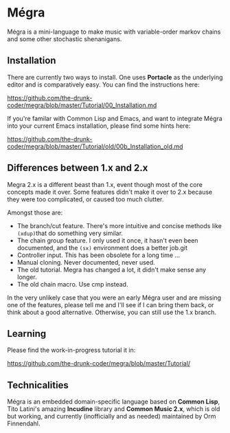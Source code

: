 # Mégra

Mégra is a mini-language to make music with variable-order markov chains
and some other stochastic shenanigans.

## Installation
There are currently two ways to install. One uses **Portacle** as the underlying editor 
and is comparatively easy. You can find the instructions here:

https://github.com/the-drunk-coder/megra/blob/master/Tutorial/00_Installation.md

If you're familar with Common Lisp and Emacs, and want to integrate Mégra into your current
Emacs installation, please find some hints here:

https://github.com/the-drunk-coder/megra/blob/master/Tutorial/old/00b_Installation_old.md

## Differences between 1.x and 2.x
Megra 2.x is a different beast than 1.x, event though most of the core concepts made it over.
Some features didn't make it over to 2.x because they were too complicated, or caused too much clutter.

Amongst those are:

* The branch/cut feature. There's more intuitive and concise methods like `(xdup)`that do something very similar.
* The chain group feature. I only used it once, it hasn't even been documented, and the `(sx)` environment does a better job.git 
* Controller input. This has been obsolete for a long time ...
* Manual cloning. Never documented, never used.
* The old tutorial. Megra has changed a lot, it didn't make sense any longer.
* The old chain macro. Use cmp instead.

In the very unlikely case that you were an early Mégra user and are missing one of the features, please tell me and I'll see if
I can bring them back, or think about a good alternative. Otherwise, you can still use the 1.x branch.

## Learning

Please find the work-in-progress tutorial it in:

https://github.com/the-drunk-coder/megra/blob/master/Tutorial/

## Technicalities

Mégra is an embedded domain-specific language based on **Common Lisp**,
Tito Latini's amazing **Incudine** library and **Common Music 2.x**, which
is old but working, and currently (inofficially and as needed) maintained
by Orm Finnendahl.

